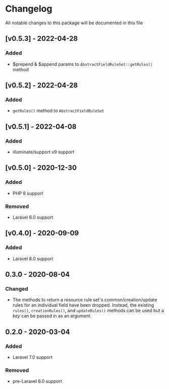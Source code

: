# Changelog

All notable changes to this package will be documented in this file

## [v0.5.3] - 2022-04-28
### Added
- $prepend & $append params to `AbstractFieldRuleSet::getRules()` method


## [v0.5.2] - 2022-04-28
### Added
- `getRules()` method to `AbstractFieldRuleSet`

## [v0.5.1] - 2022-04-08
### Added
- illuminate/support v9 support

## [v0.5.0] - 2020-12-30
### Added
- PHP 8 support
### Removed
- Laravel 6.0 support

## [v0.4.0] - 2020-09-09
### Added
- Laravel 8.0 support

## 0.3.0 - 2020-08-04
### Changed
- The methods to return a resource rule set's common/creation/update rules for an individual field have been dropped. Instead, the existing `rules()`, `creationRules()`, and `updateRules()` methods can be used but a *key* can be passed in as an argument.

## 0.2.0 - 2020-03-04
### Added
- Laravel 7.0 support
### Removed
- pre-Laravel 6.0 support
